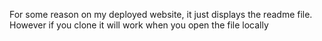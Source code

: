 For some reason on my deployed website, it just displays the readme file. However if you clone it will work when you open the file locally
